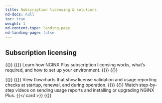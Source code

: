 ```yaml
---
title: Subscription licensing & solutions
nd-docs: null
toc: true
weight: 1
nd-content-type: landing-page
nd-landing-page: false
---
```


## Subscription licensing

{{<card-section showAsCards="true" isFeaturedSection="true">}}
  {{<card title="Get started" titleUrl="about-subscription-licenses/getting-started/" icon="unplug" isFullSize="true">}}
    Learn how NGINX Plus subscription licensing works, what’s required, and how to set up your environment.
  {{</card >}}
{{</card-section>}}

{{<card-section showAsCards="true" >}}
  {{<card title="Licensing workflows" titleUrl="about-subscription-licenses/nginx-plus-licensing-workflows/" icon="workflow" >}}
    View flowcharts that show license validation and usage reporting checks at startup, renewal, and during operation.
  {{</card>}}
  {{<card title="Instructional videos" titleUrl="about-subscription-licenses/instructional-videos/" icon="youtube" >}}
    Watch step-by-step videos on sending usage reports and installing or upgrading NGINX Plus.
  {{</ card >}}
{{</card-section>}}         





